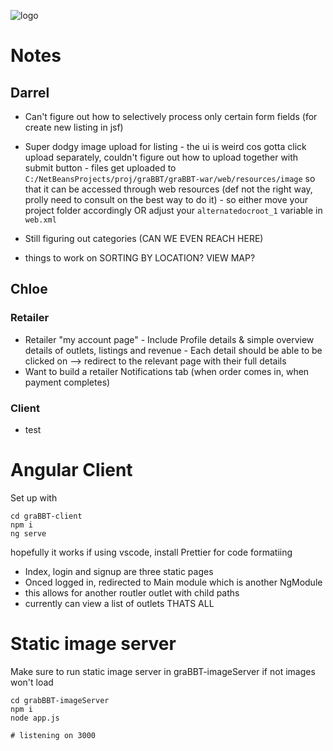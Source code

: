 ![logo](https://i.imgur.com/WtqFOwP.png)

# Notes

## Darrel

- Can't figure out how to selectively process only certain form fields (for create new listing in jsf)

- Super dodgy image upload for listing - the ui is weird cos gotta click upload separately, couldn't figure out how to upload together with submit button - files get uploaded to `C:/NetBeansProjects/proj/graBBT/graBBT-war/web/resources/image` so that it can be accessed through web resources (def not the right way, prolly need to consult on the best way to do it) - so either move your project folder accordingly OR adjust your `alternatedocroot_1` variable in `web.xml`
- Still figuring out categories (CAN WE EVEN REACH HERE)
- things to work on SORTING BY LOCATION? VIEW MAP?

## Chloe

### Retailer
- Retailer "my account page" - Include Profile details & simple overview details of outlets, listings and revenue - Each detail should be able to be clicked on --> redirect to the relevant page with their full details
- Want to build a retailer Notifications tab (when order comes in, when payment completes)

### Client
- test


# Angular Client

Set up with

```
cd graBBT-client
npm i
ng serve
```

hopefully it works
if using vscode, install Prettier for code formatiing

- Index, login and signup are three static pages
- Onced logged in, redirected to Main module which is another NgModule
- this allows for another routler outlet with child paths
- currently can view a list of outlets THATS ALL

# Static image server

Make sure to run static image server in graBBT-imageServer if not images won't load

```
cd grabBBT-imageServer
npm i
node app.js

# listening on 3000
```
